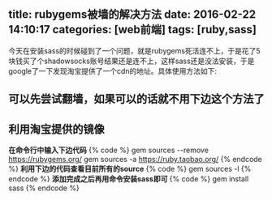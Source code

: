title: rubygems被墙的解决方法
date: 2016-02-22 14:10:17
categories: [web前端]
tags:   [ruby,sass]
---
今天在安装sass的时候碰到了一个问题，就是rubygems死活连不上，于是花了5块钱买了个shadowsocks账号结果还是连不上，这样sass还是没法安装，于是google了一下发现淘宝提供了一个cdn的地址。具体使用方法如下:
<!--more-->
## 可以先尝试翻墙，如果可以的话就不用下边这个方法了
## 利用淘宝提供的镜像
**在命令行中输入下边代码**
{% code %}
gem sources --remove https://rubygems.org/
gem sources -a https://ruby.taobao.org/
{% endcode %}
**利用下边的代码查看目前所有的source**
{% code %}
gem sources -l
{% endcode %}
**添加完成之后再用命令安装sass即可**
{% code %}
gem install sass
{% endcode %}